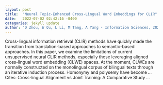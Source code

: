 ```yaml
---
layout: post
title:  "Neural Topic-Enhanced Cross-Lingual Word Embeddings for CLIR"
date:   2022-07-02 02:42:16 -0400
categories: jekyll update
author: "D Zhou, W Qu, L Li, M Tang, A Yang - Information Sciences, 2022"
---
```

Cross-lingual information retrieval (CLIR) methods have quickly made the transition from translation-based approaches to semantic-based approaches. In this paper, we examine the limitations of current unsupervised neural CLIR methods, especially those leveraging aligned cross-lingual word embedding (CLWE) spaces. At the moment, CLWEs are normally constructed on the monolingual corpus of bilingual texts through an iterative induction process. Homonymy and polysemy have become …
Cites: ‪Cross-lingual Alignment vs Joint Training: A Comparative Study …‬  